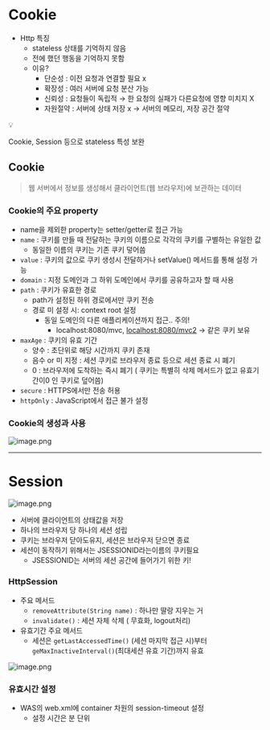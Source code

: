 # Cookie

- Http 특징
    - stateless 상태를 기억하지 않음
    - 전에 했던 행동을 기억하지 못함
    - 이유?
        - 단순성 : 이전 요청과 연결할 필요 x
        - 확장성 : 여러 서버에 요청 분산 가능
        - 신뢰성 : 요청들이 독립적 → 한 요청의 실패가 다른요청에 영향 미치지 X
        - 자원절약 : 서버에 상태 저장 x → 서버의 메모리, 저장 공간 절약

<aside>
💡

Cookie, Session 등으로 stateless 특성 보완

</aside>

## Cookie

> 웹 서버에서 정보를 생성해서 클라이언트(웹 브라우저)에 보관하는 데이터
> 

### Cookie의 주요 property

- name을 제외한 property는 setter/getter로 접근 가능
- `name` : 쿠키를 만들 때 전달하는 쿠키의 이름으로 각각의 쿠키를 구별하는 유일한 값
    - 동일한 이름의 쿠키는 기존 쿠키 덯어씀
- `value` : 쿠키의 값으로 쿠키 생성시 전달하거나 setValue() 메서드를 통해 설정 가능
- `domain` : 지정 도메인과 그 하위 도메인에서 쿠키를 공유하고자 할 때 사용
- `path` : 쿠키가 유효한 경로
    - path가 설정된 하위 경로에서만 쿠키 전송
    - 경로 미 설정 시: context root 설정
        - 동일 도메인의 다른 애플리케이션까지 접근.. 주의!
            - localhost:8080/mvc, [localhost:8080/mvc2](http://localhost:8080/mvc2) → 같은 쿠키 보유
- `maxAge` : 쿠키의 유효 기간
    - 양수 : 초단위로 해당 시간까지 쿠키 존재
    - 음수 or 미 지정 : 세션 쿠키로 브라우저 종료 등으로 세션 종료 시 폐기
    - 0 : 브라우저에 도착하는 즉시 폐기 ( 쿠키는 특별히 삭제 메서드가 없고 유효기간이0 인 쿠키로 덮어씀)
- `secure` : HTTPS에서만 전송 허용
- `httpOnly` : JavaScript에서 접근 불가 설정

### Cookie의 생성과 사용

![image.png](attachment:c733effb-7cdb-4bc0-a054-d494db116630:image.png)

---

# Session

![image.png](attachment:b0281353-a618-4b93-a9f0-a781dbefb4a6:image.png)

- 서버에 클라이언트의 상태값을 저장
- 하나의 브라우저 당 하나의 세션 성립
- 쿠키는 브라우저 닫아도유지, 세션은 브라우저 닫으면 종료
- 세션이 동작하기 위해서는 JSESSIONID라는이름의 쿠키필요
    - JSESSIONID는 서버의 세션 공간에 들어가기 위한 키!

### HttpSession

- 주요 메서드
    - `removeAttribute(String name)` : 하나만 딸랑 지우는 거
    - `invalidate()` : 세션 자체 삭제 ( 무효화, logout처리)
- 유효기간 주요 메서드
    - 세션은 `getLastAccessedTime()` (세션 마지막 접근 시)부터 `geMaxInactiveInterval()`(최대세션 유효 기간)까지 유효

![image.png](attachment:2be1de9f-88d9-441c-9b69-72bb264db313:image.png)

### 유효시간 설정

- WAS의 web.xml에 container 차원의 session-timeout 설정
    - 설정 시간은 분 단위
